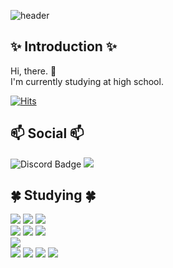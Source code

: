 ![header](https://capsule-render.vercel.app/api?type=waving&height=350&color=gradient&text=saeol0415&reversal=false&textBg=false&desc=Korean%20High%20School%20Student&descAlignY=55&fontAlignY=40&fontSize=80)

## ✨ Introduction ✨
Hi, there. 👋   
I'm currently studying at high school.

[![Hits](https://hits.seeyoufarm.com/api/count/incr/badge.svg?url=https%3A%2F%2Fgithub.com%2Fsaeol0415%2Fhit-counter&count_bg=%233B83E7&title_bg=%23555555&icon=github.svg&icon_color=%23E7E7E7&title=Github&edge_flat=false)](https://hits.seeyoufarm.com)

## 📫 Social 📫
<span title="DM: saeol0415"><img src="https://img.shields.io/badge/Discord-%235865F2.svg?style=for-the-badge&logo=discord&logoColor=white" alt="Discord Badge"/></span>
<a href="https://github.com/saeol0415"><img src="https://img.shields.io/badge/GitHub-181717.svg?style=for-the-badge&logo=GitHub&logoColor=white"/></a>

## 🍀 Studying 🍀
<div align=c>
  <img src="https://img.shields.io/badge/c-%2300599C.svg?style=for-the-badge&logo=c&logoColor=white">
  <img src="https://img.shields.io/badge/C%2B%2B-%2300599C?style=for-the-badge&logo=cplusplus">
  <img src="https://img.shields.io/badge/python-3670A0?style=for-the-badge&logo=python&logoColor=ffdd54">
  <br>
  <img src="https://img.shields.io/badge/html5-%23E34F26.svg?style=for-the-badge&logo=html5&logoColor=white">
  <img src="https://img.shields.io/badge/css3-%231572B6.svg?style=for-the-badge&logo=css3&logoColor=white">
  <img src="https://img.shields.io/badge/javascript-%23323330.svg?style=for-the-badge&logo=javascript&logoColor=%23F7DF1E">
  <br>
  <img src="https://img.shields.io/badge/git-%23F05033.svg?style=for-the-badge&logo=git&logoColor=white"> 
  <br>
  <img src="https://img.shields.io/badge/numpy-%23013243.svg?style=for-the-badge&logo=numpy&logoColor=white">
  <img src="https://img.shields.io/badge/pandas-%23150458.svg?style=for-the-badge&logo=pandas&logoColor=white">
  <img src="https://img.shields.io/badge/Matplotlib-%23ffffff.svg?style=for-the-badge&logo=Matplotlib&logoColor=black">
  <img src="https://img.shields.io/badge/scikit--learn-%23F7931E.svg?style=for-the-badge&logo=scikit-learn&logoColor=white">
</div>
